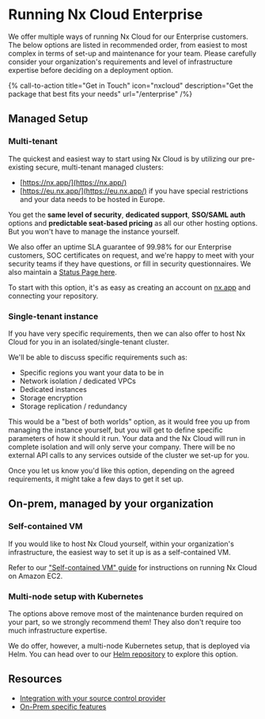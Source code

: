 # Running Nx Cloud Enterprise

We offer multiple ways of running Nx Cloud for our Enterprise customers. The below options are listed in recommended order, from easiest to most complex in terms of set-up and maintenance for your team. Please carefully consider your organization's requirements and level of infrastructure expertise before deciding on a deployment option.

{% call-to-action title="Get in Touch" icon="nxcloud" description="Get the package that best fits your needs" url="/enterprise" /%}

## Managed Setup

### Multi-tenant

The quickest and easiest way to start using Nx Cloud is by utilizing our pre-existing secure, multi-tenant managed clusters:

- [https://nx.app/](https://nx.app/)
- [https://eu.nx.app/](https://eu.nx.app/) if you have special restrictions and your data needs to be hosted in Europe.

You get the **same level of security**, **dedicated support**, **SSO/SAML auth** options and **predictable seat-based pricing** as all our other hosting options. But you won't have to manage the instance yourself.

We also offer an uptime SLA guarantee of 99.98% for our Enterprise customers, SOC certificates on request, and we're happy to meet with your security teams if they have questions, or fill in security questionnaires. We also maintain a [Status Page here](https://status.nx.app/).

To start with this option, it's as easy as creating an account on [nx.app](https://cloud.nx.app) and connecting your repository.

### Single-tenant instance

If you have very specific requirements, then we can also offer to host Nx Cloud for you in an isolated/single-tenant cluster.

We'll be able to discuss specific requirements such as:

- Specific regions you want your data to be in
- Network isolation / dedicated VPCs
- Dedicated instances
- Storage encryption
- Storage replication / redundancy

This would be a "best of both worlds" option, as it would free you up from managing the instance yourself, but you will get to define specific parameters of how it should it run.
Your data and the Nx Cloud will run in complete isolation and will only serve your company. There will be no external API calls to any services outside of the cluster we set-up for you.

Once you let us know you'd like this option, depending on the agreed requirements, it might take a few days to get it set up.

## On-prem, managed by your organization

### Self-contained VM

If you would like to host Nx Cloud yourself, within your organization's infrastructure, the easiest way to set it up is as a self-contained VM.

Refer to our ["Self-contained VM" guide](/ci/recipes/enterprise/on-premise/ami-setup) for instructions on running Nx Cloud on Amazon EC2.

### Multi-node setup with Kubernetes

The options above remove most of the maintenance burden required on your part, so we strongly recommend them! They also don't require too much infrastructure expertise.

We do offer, however, a multi-node Kubernetes setup, that is deployed via Helm. You can head over to our [Helm repository](https://github.com/nrwl/nx-cloud-helm/) to explore this option.

## Resources

- [Integration with your source control provider](/ci/recipes/source-control-integration)
- [On-Prem specific features](/ci/recipes/enterprise/on-premise/auth-single-admin)
